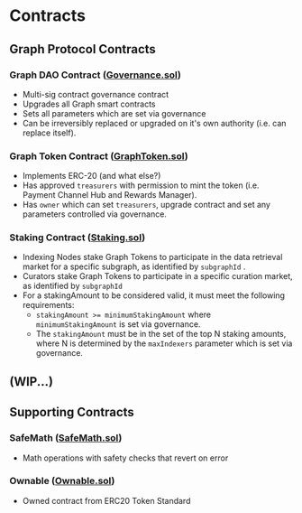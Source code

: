 # Contracts

## Graph Protocol Contracts
### Graph DAO Contract ([Governance.sol](./Governance.sol))
- Multi-sig contract governance contract
- Upgrades all Graph smart contracts
- Sets all parameters which are set via governance
- Can be irreversibly replaced or upgraded on it's own authority (i.e. can replace itself).

### Graph Token Contract ([GraphToken.sol](./GraphToken.sol))
- Implements ERC-20 (and what else?)
- Has approved `treasurers` with permission to mint the token (i.e. Payment Channel Hub and Rewards Manager).
- Has `owner` which can set `treasurers`, upgrade contract and set any parameters controlled via governance.

### Staking Contract ([Staking.sol](./Staking.sol))
- Indexing Nodes stake Graph Tokens to participate in the data retrieval market for a specific subgraph, as identified by `subgraphId` .
- Curators stake Graph Tokens to participate in a specific curation market, as identified by `subgraphId`
- For a stakingAmount to be considered valid, it must meet the following requirements:
    - `stakingAmount >= minimumStakingAmount` where `minimumStakingAmount` is set via governance.
    - The `stakingAmount` must be in the set of the top N staking amounts, where N is determined by the `maxIndexers` parameter which is set via governance.

## (WIP...)

## Supporting Contracts
### SafeMath ([SafeMath.sol](./SafeMath.sol))
- Math operations with safety checks that revert on error

### Ownable ([Ownable.sol](./Ownable.sol))
- Owned contract from ERC20 Token Standard